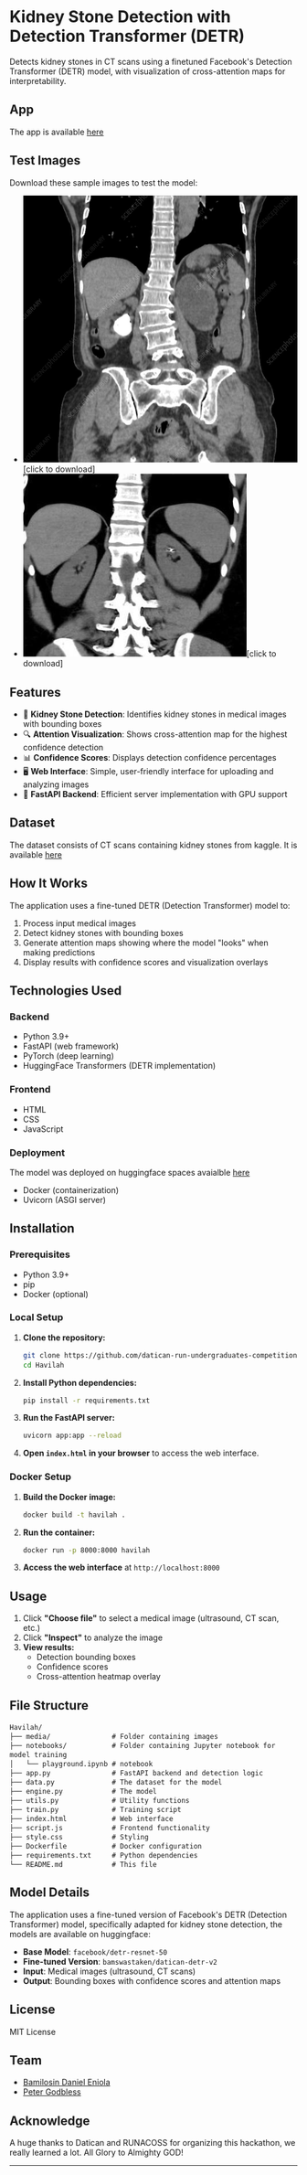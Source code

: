 # Kidney Stone Detection with Detection Transformer (DETR)

Detects kidney stones in CT scans using a finetuned Facebook's Detection Transformer (DETR) model, with visualization of cross-attention maps for interpretability.

## App

The app is available [here](https://datican-test.netlify.app)

## Test Images

Download these sample images to test the model:

- ![test image 1](https://github.com/datican-run-undergraduates-competition/Havilah/blob/main/media/test_img.jpg?raw=true)[click to download]
- ![test image 2](https://github.com/datican-run-undergraduates-competition/Havilah/blob/main/media/test_img_1.jpg?raw=true)[click to download]

## Features

- 🏥 **Kidney Stone Detection**: Identifies kidney stones in medical images with bounding boxes
- 🔍 **Attention Visualization**: Shows cross-attention map for the highest confidence detection
- 📊 **Confidence Scores**: Displays detection confidence percentages
- 🖥️ **Web Interface**: Simple, user-friendly interface for uploading and analyzing images
- 🚀 **FastAPI Backend**: Efficient server implementation with GPU support

## Dataset

The dataset consists of CT scans containing kidney stones from kaggle. It is available [here](https://www.kaggle.com/datasets/safurahajiheidari/kidney-stone-images)

## How It Works

The application uses a fine-tuned DETR (Detection Transformer) model to:

1. Process input medical images
2. Detect kidney stones with bounding boxes
3. Generate attention maps showing where the model "looks" when making predictions
4. Display results with confidence scores and visualization overlays

## Technologies Used

### Backend

- Python 3.9+
- FastAPI (web framework)
- PyTorch (deep learning)
- HuggingFace Transformers (DETR implementation)

### Frontend

- HTML
- CSS
- JavaScript

### Deployment

The model was deployed on huggingface spaces avaialble [here](https://huggingface.co/spaces/bamswastaken/kidney-detr-datican)

- Docker (containerization)
- Uvicorn (ASGI server)

## Installation

### Prerequisites

- Python 3.9+
- pip
- Docker (optional)

### Local Setup

1. **Clone the repository:**

   ```bash
   git clone https://github.com/datican-run-undergraduates-competition/Havilah.git
   cd Havilah
   ```

2. **Install Python dependencies:**

   ```bash
   pip install -r requirements.txt
   ```

3. **Run the FastAPI server:**

   ```bash
   uvicorn app:app --reload
   ```

4. **Open `index.html` in your browser** to access the web interface.

### Docker Setup

1. **Build the Docker image:**

   ```bash
   docker build -t havilah .
   ```

2. **Run the container:**

   ```bash
   docker run -p 8000:8000 havilah
   ```

3. **Access the web interface** at `http://localhost:8000`

## Usage

1. Click **"Choose file"** to select a medical image (ultrasound, CT scan, etc.)
2. Click **"Inspect"** to analyze the image
3. **View results:**
   - Detection bounding boxes
   - Confidence scores
   - Cross-attention heatmap overlay

## File Structure

```
Havilah/
├── media/               # Folder containing images
├── notebooks/           # Folder containing Jupyter notebook for model training
│   └── playground.ipynb # notebook
├── app.py               # FastAPI backend and detection logic
├── data.py              # The dataset for the model
├── engine.py            # The model
├── utils.py             # Utility functions
├── train.py             # Training script
├── index.html           # Web interface
├── script.js            # Frontend functionality
├── style.css            # Styling
├── Dockerfile           # Docker configuration
├── requirements.txt     # Python dependencies
└── README.md            # This file
```

## Model Details

The application uses a fine-tuned version of Facebook's DETR (Detection Transformer) model, specifically adapted for kidney stone detection, the models are available on huggingface:

- **Base Model**: `facebook/detr-resnet-50`
- **Fine-tuned Version**: `bamswastaken/datican-detr-v2`
- **Input**: Medical images (ultrasound, CT scans)
- **Output**: Bounding boxes with confidence scores and attention maps

## License

MIT License

## Team

- [Bamilosin Daniel Eniola](https://github.com/itsjustdannyb)
- [Peter Godbless](https://github.com/peterwhitehat142)

## Acknowledge

A huge thanks to Datican and RUNACOSS for organizing this hackathon, we really learned a lot.
All Glory to Almighty GOD!

---
